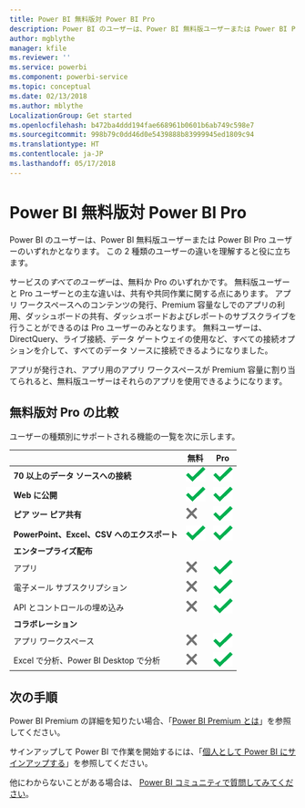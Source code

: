 ```yaml
---
title: Power BI 無料版対 Power BI Pro
description: Power BI のユーザーは、Power BI 無料版ユーザーまたは Power BI Pro ユーザーのいずれかとなります。 この 2 種類のユーザーの違いを理解すると役に立ちます。
author: mgblythe
manager: kfile
ms.reviewer: ''
ms.service: powerbi
ms.component: powerbi-service
ms.topic: conceptual
ms.date: 02/13/2018
ms.author: mblythe
LocalizationGroup: Get started
ms.openlocfilehash: b472ba4ddd194fae668961b0601b6ab749c598e7
ms.sourcegitcommit: 998b79c0dd46d0e5439888b83999945ed1809c94
ms.translationtype: HT
ms.contentlocale: ja-JP
ms.lasthandoff: 05/17/2018
---
```

# <a name="power-bi-free-vs-pro"></a>Power BI 無料版対 Power BI Pro
Power BI のユーザーは、Power BI 無料版ユーザーまたは Power BI Pro ユーザーのいずれかとなります。 この 2 種類のユーザーの違いを理解すると役に立ちます。

サービスの*すべてのユーザー*は、無料か Pro のいずれかです。 無料版ユーザーと Pro ユーザーとの主な違いは、共有や共同作業に関する点にあります。 アプリ ワークスペースへのコンテンツの発行、Premium 容量なしでのアプリの利用、ダッシュボードの共有、ダッシュボードおよびレポートのサブスクライブを行うことができるのは Pro ユーザーのみとなります。 無料ユーザーは、DirectQuery、ライブ接続、データ ゲートウェイの使用など、すべての接続オプションを介して、すべてのデータ ソースに接続できるようになりました。

アプリが発行され、アプリ用のアプリ ワークスペースが Premium 容量に割り当てられると、無料版ユーザーはそれらのアプリを使用できるようになります。

## <a name="free-vs-pro-comparison"></a>無料版対 Pro の比較
ユーザーの種類別にサポートされる機能の一覧を次に示します。

|  | 無料 | Pro |
| --- | --- | --- |
| **70 以上のデータ ソースへの接続** |![](media/service-free-vs-pro/available.png "利用可能") |![](media/service-free-vs-pro/available.png "利用可能") |
| **Web に公開** |![](media/service-free-vs-pro/available.png "利用可能") |![](media/service-free-vs-pro/available.png "利用可能") |
| **ピア ツー ピア共有** |![](media/service-free-vs-pro/not-available.png "利用不可") |![](media/service-free-vs-pro/available.png "利用可能") |
| **PowerPoint、Excel、CSV へのエクスポート** |![](media/service-free-vs-pro/available.png "利用可能") |![](media/service-free-vs-pro/available.png "利用可能") |
| **エンタープライズ配布** | | |
| アプリ |![](media/service-free-vs-pro/not-available.png "利用不可") |![](media/service-free-vs-pro/available.png "利用可能") |
| 電子メール サブスクリプション |![](media/service-free-vs-pro/not-available.png "利用不可") |![](media/service-free-vs-pro/available.png "利用可能") |
| API とコントロールの埋め込み |![](media/service-free-vs-pro/not-available.png "利用不可") |![](media/service-free-vs-pro/available.png "利用可能") |
| **コラボレーション** | | |
| アプリ ワークスペース |![](media/service-free-vs-pro/not-available.png "利用不可") |![](media/service-free-vs-pro/available.png "利用可能") |
| Excel で分析、Power BI Desktop で分析 |![](media/service-free-vs-pro/not-available.png "利用不可") |![](media/service-free-vs-pro/available.png "利用可能") |

## <a name="next-steps"></a>次の手順
Power BI Premium の詳細を知りたい場合、「[Power BI Premium とは](service-premium.md)」を参照してください。

サインアップして Power BI で作業を開始するには、「[個人として Power BI にサインアップする](service-self-service-signup-for-power-bi.md)」を参照してください。

他にわからないことがある場合は、 [Power BI コミュニティで質問してみてください](https://community.powerbi.com/)。

